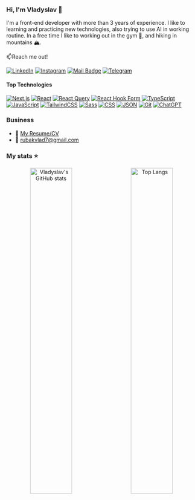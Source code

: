 ### Hi, I'm Vladyslav 👋

I'm a front-end developer with more than 3 years of experience. I like to learning and practicing new technologies, also trying to use AI in working routine. In a free time I like to working out in the gym 💪, and hiking in mountains 🏔️.

📫Reach me out!

[![LinkedIn](https://custom-icon-badges.demolab.com/badge/LinkedIn-0A66C2?logo=linkedin-white&logoColor=fff)](https://www.linkedin.com/in/vladyslav-rybak/) 
[![Instagram](https://img.shields.io/badge/Instagram-%23E4405F.svg?logo=Instagram&logoColor=white)](https://www.instagram.com/vladyslavrybak/) 
[![Mail Badge](https://img.shields.io/badge/-Gmail-c0392b?style=flat&labelColor=c0392b&logo=gmail&logoColor=white)](mailto:rubakvlad7@gmail.com)
[![Telegram](https://img.shields.io/badge/Telegram-2CA5E0?logo=telegram&logoColor=white)](https://t.me/Vladyslavrybak)

#### Top Technologies

[![Next.js](https://img.shields.io/badge/Next.js-black?logo=next.js&logoColor=white)](#) [![React](https://img.shields.io/badge/React-%2320232a.svg?logo=react&logoColor=%2361DAFB)](#) [![React Query](https://img.shields.io/badge/React%20Query-FF4154?logo=reactquery&logoColor=fff)](#) [![React Hook Form](https://img.shields.io/badge/React%20Hook%20Form-EC5990?logo=reacthookform&logoColor=fff)](#) [![TypeScript](https://img.shields.io/badge/TypeScript-3178C6?logo=typescript&logoColor=fff)](#) [![JavaScript](https://img.shields.io/badge/JavaScript-F7DF1E?logo=javascript&logoColor=000)](#) [![TailwindCSS](https://img.shields.io/badge/Tailwind%20CSS-%2338B2AC.svg?logo=tailwind-css&logoColor=white)](#) [![Sass](https://img.shields.io/badge/Sass-C69?logo=sass&logoColor=fff)](#) [![CSS](https://img.shields.io/badge/CSS-1572B6?logo=css3&logoColor=fff)](#) [![JSON](https://img.shields.io/badge/JSON-000?logo=json&logoColor=fff)](#) [![Git](https://img.shields.io/badge/Git-F05032?logo=git&logoColor=fff)](#) [![ChatGPT](https://img.shields.io/badge/ChatGPT-74aa9c?logo=openai&logoColor=white)](#)

### Business
- :paperclip: [My Resume/CV](https://drive.google.com/file/d/1Di0VLWkl4UAAmdPijyNZxUph-BSz4fhg/view?usp=sharing)
- :email: rubakvlad7@gmail.com

### My stats ⭐

<div align="center">
  <img align="left" width="47%" alt="Vladyslav's GitHub stats" src="https://github-readme-stats.vercel.app/api?username=Vladykkk&show_icons=true&theme=transparent" />
  <img align="right" width="47%" alt="Top Langs" src="https://github-readme-stats.vercel.app/api/top-langs/?username=vladykkk&layout=compact" />
</div>
